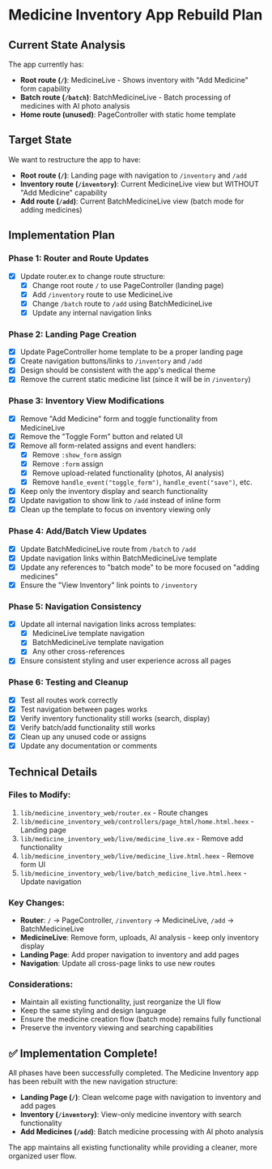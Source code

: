 # Medicine Inventory App Rebuild Plan

## Current State Analysis

The app currently has:

- **Root route (`/`)**: MedicineLive - Shows inventory with "Add Medicine" form capability
- **Batch route (`/batch`)**: BatchMedicineLive - Batch processing of medicines with AI photo analysis
- **Home route (unused)**: PageController with static home template

## Target State

We want to restructure the app to have:

- **Root route (`/`)**: Landing page with navigation to `/inventory` and `/add`
- **Inventory route (`/inventory`)**: Current MedicineLive view but WITHOUT "Add Medicine" capability
- **Add route (`/add`)**: Current BatchMedicineLive view (batch mode for adding medicines)

## Implementation Plan

### Phase 1: Router and Route Updates

- [x] Update router.ex to change route structure:
  - [x] Change root route `/` to use PageController (landing page)
  - [x] Add `/inventory` route to use MedicineLive
  - [x] Change `/batch` route to `/add` using BatchMedicineLive
  - [x] Update any internal navigation links

### Phase 2: Landing Page Creation

- [x] Update PageController home template to be a proper landing page
- [x] Create navigation buttons/links to `/inventory` and `/add`
- [x] Design should be consistent with the app's medical theme
- [x] Remove the current static medicine list (since it will be in `/inventory`)

### Phase 3: Inventory View Modifications

- [x] Remove "Add Medicine" form and toggle functionality from MedicineLive
- [x] Remove the "Toggle Form" button and related UI
- [x] Remove all form-related assigns and event handlers:
  - [x] Remove `:show_form` assign
  - [x] Remove `:form` assign
  - [x] Remove upload-related functionality (photos, AI analysis)
  - [x] Remove `handle_event("toggle_form")`, `handle_event("save")`, etc.
- [x] Keep only the inventory display and search functionality
- [x] Update navigation to show link to `/add` instead of inline form
- [x] Clean up the template to focus on inventory viewing only

### Phase 4: Add/Batch View Updates

- [x] Update BatchMedicineLive route from `/batch` to `/add`
- [x] Update navigation links within BatchMedicineLive template
- [x] Update any references to "batch mode" to be more focused on "adding medicines"
- [x] Ensure the "View Inventory" link points to `/inventory`

### Phase 5: Navigation Consistency

- [x] Update all internal navigation links across templates:
  - [x] MedicineLive template navigation
  - [x] BatchMedicineLive template navigation
  - [x] Any other cross-references
- [x] Ensure consistent styling and user experience across all pages

### Phase 6: Testing and Cleanup

- [x] Test all routes work correctly
- [x] Test navigation between pages works
- [x] Verify inventory functionality still works (search, display)
- [x] Verify batch/add functionality still works
- [x] Clean up any unused code or assigns
- [x] Update any documentation or comments

## Technical Details

### Files to Modify:

1. `lib/medicine_inventory_web/router.ex` - Route changes
2. `lib/medicine_inventory_web/controllers/page_html/home.html.heex` - Landing page
3. `lib/medicine_inventory_web/live/medicine_live.ex` - Remove add functionality
4. `lib/medicine_inventory_web/live/medicine_live.html.heex` - Remove form UI
5. `lib/medicine_inventory_web/live/batch_medicine_live.html.heex` - Update navigation

### Key Changes:

- **Router**: `/` → PageController, `/inventory` → MedicineLive, `/add` → BatchMedicineLive
- **MedicineLive**: Remove form, uploads, AI analysis - keep only inventory display
- **Landing Page**: Add proper navigation to inventory and add pages
- **Navigation**: Update all cross-page links to use new routes

### Considerations:

- Maintain all existing functionality, just reorganize the UI flow
- Keep the same styling and design language
- Ensure the medicine creation flow (batch mode) remains fully functional
- Preserve the inventory viewing and searching capabilities

## ✅ Implementation Complete!

All phases have been successfully completed. The Medicine Inventory app has been rebuilt with the new navigation structure:

- **Landing Page (`/`)**: Clean welcome page with navigation to inventory and add pages
- **Inventory (`/inventory`)**: View-only medicine inventory with search functionality
- **Add Medicines (`/add`)**: Batch medicine processing with AI photo analysis

The app maintains all existing functionality while providing a cleaner, more organized user flow.
